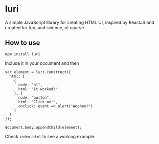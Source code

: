 # luri

A simple JavaScript library for creating HTML UI, inspired by ReactJS and created for fun, and science, of course.

## How to use

`npm install luri`

Include it in your document and then

    var element = luri.construct({
      html: [
        {
          node: "h1",
          html: "It worked!"
        }, {
          node: "button",
          html: "Click me!",
          onclick: event => alert("Woohoo!")
        }
      ]
    });

    document.body.appendChild(element);

Check `index.html` to see a working example.